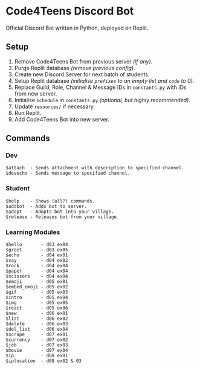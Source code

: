# Code4Teens Discord Bot
Official Discord Bot written in Python, deployed on Replit.

## Setup
1. Remove Code4Teens Bot from previous server _(if any)_.
2. Purge Replit database _(remove previous config)_.
3. Create new Discord Server for next batch of students.
4. Setup Replit database _(initialise `prefixes` to an empty list and `code` to 0)_.
5. Replace Guild, Role, Channel & Message IDs in `constants.py` with IDs from new server.
6. Initialise `schedule` in `constants.py` _(optional, but highly recommended)_.
7. Update `resources/` if necessary.
7. Run Replit.
8. Add Code4Teens Bot into new server.

## Commands

### Dev
```
$attach  - Sends attachment with description to specified channel.
$devecho - Sends message to specified channel.
```

### Student
```
$help    - Shows (all?) commands.
$addbot  - Adds bot to server.
$adopt   - Adopts bot into your village.
$release - Releases bot from your village.
```

### Learning Modules
```
$hello       - d03 ex04
$greet       - d03 ex05
$echo        - d04 ex01
$say         - d04 ex02
$rock        - d04 ex04
$paper       - d04 ex04
$scissors    - d04 ex04
$emoji       - d05 ex01
$embed_emoji - d05 ex02
$gif         - d05 ex03
$intro       - d05 ex04
$img         - d05 ex05
$react       - d05 ex06
$new         - d06 ex01
$list        - d06 ex02
$delete      - d06 ex03
$del_list    - d06 ex04
$scrape      - d07 ex01
$currency    - d07 ex02
$job         - d07 ex03
$movie       - d07 ex04
$ip          - d08 ex01
$iplocation  - d08 ex02 & 03
```
